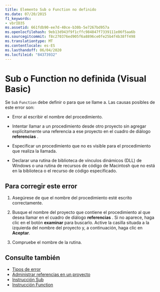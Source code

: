 ```yaml
---
title: Elemento Sub o Function no definido
ms.date: 07/20/2015
f1_keywords:
- vbrID35
ms.assetid: 661fdb90-ee7d-40ce-b30b-5e7267bd957a
ms.openlocfilehash: 9eb13d943f9f1cffc984847f7339111e06f5aa6b
ms.sourcegitcommit: f8c270376ed905f6a8896ce0fe25b4f4b38ff498
ms.translationtype: MT
ms.contentlocale: es-ES
ms.lasthandoff: 06/04/2020
ms.locfileid: "84373932"
---
```

# <a name="sub-or-function-not-defined-visual-basic"></a>Sub o Function no definida (Visual Basic)
Se `Sub` `Function` debe definir o para que se llame a. Las causas posibles de este error son:  
  
- Error al escribir el nombre del procedimiento.  
  
- Intentar llamar a un procedimiento desde otro proyecto sin agregar explícitamente una referencia a ese proyecto en el cuadro de diálogo **referencias** .  
  
- Especificar un procedimiento que no es visible para el procedimiento que realiza la llamada.  
  
- Declarar una rutina de biblioteca de vínculos dinámicos (DLL) de Windows o una rutina de recursos de código de Macintosh que no está en la biblioteca o el recurso de código especificado.  
  
## <a name="to-correct-this-error"></a>Para corregir este error  
  
1. Asegúrese de que el nombre del procedimiento esté escrito correctamente.  
  
2. Busque el nombre del proyecto que contiene el procedimiento al que desea llamar en el cuadro de diálogo **referencias** . Si no aparece, haga clic en el botón **examinar** para buscarlo. Active la casilla situada a la izquierda del nombre del proyecto y, a continuación, haga clic en **Aceptar**.  
  
3. Compruebe el nombre de la rutina.  
  
## <a name="see-also"></a>Consulte también

- [Tipos de error](../../programming-guide/language-features/error-types.md)
- [Administrar referencias en un proyecto](/visualstudio/ide/managing-references-in-a-project)
- [Instrucción Sub](../statements/sub-statement.md)
- [Instrucción Function](../statements/function-statement.md)
